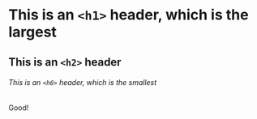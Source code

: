 # This is an `<h1>` header, which is the largest

## This is an `<h2>` header

###### This is an `<h6>` header, which is the smallest

Good!
